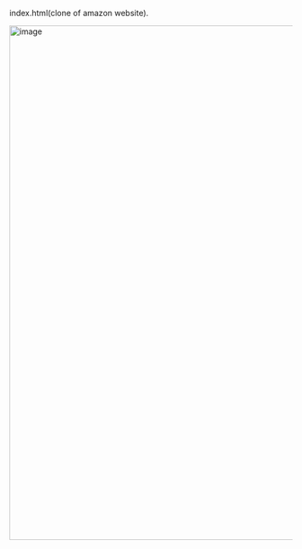 index.html(clone of amazon website).

<img width="916" alt="image" src="https://github.com/user-attachments/assets/edff7ec0-580c-4b05-934f-4d0fc8eec567">

